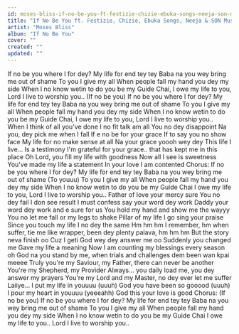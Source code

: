 ```yaml
---
id: moses-bliss-if-no-be-you-ft-festizie-chizie-ebuka-songs-neeja-son-music
title: "If No Be You ft. Festizie, Chizie, Ebuka Songs, Neeja & SON Music"
artist: "Moses Bliss"
album: "If No Be You"
cover: ""
created: ""
updated: ""
---
```


If no be you where I for dey?
My life for end tey tey
Baba na you wey bring me out of shame
To you I give my all
When people fall my hand you dey my side
When I no know wetin to do you be my Guide
Chai, I owe my life to you, Lord I live to worship you..
(If no be you)
If no be you where I for dey?
My life for end tey tey
Baba na you wey bring me out of shame
To you I give my all
When people fall my hand you dey my side
When I no know wetin to do you be my Guide
Chai, I owe my life to you, Lord I live to worship you..
When I think of all you've done
I no fit talk am all
You no dey disappoint
Na you, dey pick me when I fall
If e no be for your grace
If to say you no show face
My life for no make sense at all
Na your grace yoooh wey dey
This life I live... Is a testimony
I'm grateful for your grace.. that has kept me in this place
Oh Lord, you fill my life with goodness
Now all I see is sweetness
You've made my life a statement
In your love I am contented
Chorus:
If no be you where I for dey?
My life for end tey tey
Baba na you wey bring me out of shame
(To youuu) To you I give my all
When people fall my hand you dey my side
When I no know wetin to do you be my Guide
Chai I owe my life to you, Lord I live to worship you..
Father of love your mercy sure
You no dey fail I don see result
I must confess say your word dey work
Daddy your word dey work and e sure for us
You hold my hand and show me the wayyy
You no let me fall or my legs to shake
Pillar of my life I go sing your praise
Since you touch my life I no dey the same
Hm hm hm I remember, hm when suffer, tie me like wrapper, been dey plenty palava, hm hm hm
But the story neva finish oo
Cuz I geti God wey dey answer me oo
Suddenly you changed me
Gave my life a meaning
Now I am counting my blessings every season oh
God na you stand by me, when trials and challenges dem been wan kpai meeee
Truly you're my Saviour, my Father, there can never be another
You're my Shepherd, my Provider
Always... you daily load me, you dey answer my prayers
You're my Lord and my Master, no dey ever let me suffer
Laiiye... I put my life in youuuu (uuuh)
God you have been so gooood (uuuh)
I pour my heart in youuuu (yeeeahh)
God this your love is good
Chorus:
(If no be you)
If no be you where I for dey?
My life for end tey tey
Baba na you wey bring me out of shame
To you I give my all
When people fall my hand you dey my side
When I no know wetin to do you be my Guide
Chai I owe my life to you..
Lord I live to worship you..